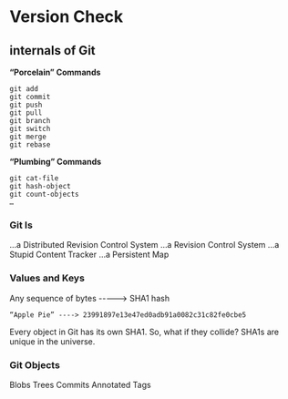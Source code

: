 # Version Check

## internals of Git

**“Porcelain” Commands**
```
git add
git commit
git push
git pull
git branch
git switch
git merge
git rebase
```

**“Plumbing” Commands**
```
git cat-file
git hash-object
git count-objects
…
```

### Git Is

…a Distributed Revision Control System
…a Revision Control System
…a Stupid Content Tracker
…a Persistent Map

### Values and Keys

Any sequence of bytes -----> SHA1 hash

```
“Apple Pie” ----> 23991897e13e47ed0adb91a0082c31c82fe0cbe5
```

Every object in Git has its own SHA1.
So, what if they collide?
SHA1s are unique in the universe.

### Git Objects

Blobs 
Trees 
Commits 
Annotated Tags


